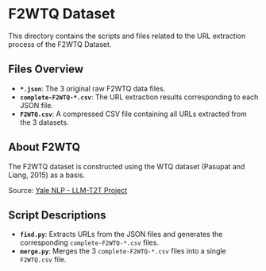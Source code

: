# F2WTQ Dataset

This directory contains the scripts and files related to the URL extraction process of the F2WTQ Dataset.

## Files Overview

- **`*.json`**: The 3 original raw F2WTQ data files.
- **`complete-F2WTQ-*.csv`**: The URL extraction results corresponding to each JSON file.
- **`F2WTQ.csv`**: A compressed CSV file containing all URLs extracted from the 3 datasets.

## About F2WTQ

The F2WTQ dataset is constructed using the WTQ dataset (Pasupat and Liang, 2015) as a basis.

Source: [Yale NLP - LLM-T2T Project](https://github.com/yale-nlp/LLM-T2T/tree/main/data/F2WTQ)

## Script Descriptions

- **`find.py`**: Extracts URLs from the JSON files and generates the corresponding `complete-F2WTQ-*.csv` files.
- **`merge.py`**: Merges the 3 `complete-F2WTQ-*.csv` files into a single `F2WTQ.csv` file.


